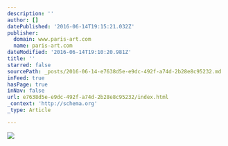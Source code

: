 ```yaml
---
description: ''
author: []
datePublished: '2016-06-14T19:15:21.032Z'
publisher:
  domain: www.paris-art.com
  name: paris-art.com
dateModified: '2016-06-14T19:10:20.981Z'
title: ''
starred: false
sourcePath: _posts/2016-06-14-e7638d5e-e9dc-492f-a74d-2b28e8c95232.md
inFeed: true
hasPage: true
inNav: false
url: e7638d5e-e9dc-492f-a74d-2b28e8c95232/index.html
_context: 'http://schema.org'
_type: Article

---
```

![](http://www.paris-art.com/img_news/createur/g_LieuDesign13Mineral05aLynch.jpg)